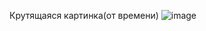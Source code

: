 Крутящаяся картинка(от времени)
![image](https://github.com/Shoultt/Vulkan_3d_Test/assets/149200119/391b8d6d-94b7-4a7f-b713-a21d5d9729cc)

